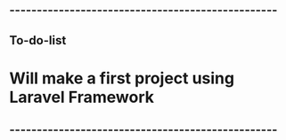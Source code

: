 ## -------------------------------------------------

## To-do-list

# Will make a first project using Laravel Framework

## -------------------------------------------------
